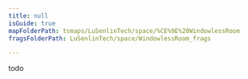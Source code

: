 ```yaml
---
title: null
isGuide: true
mapFolderPath: tsmaps/LuSenlinTech/space/%CE%9E%20WindowlessRoom
fragsFolderPath: LuSenlinTech/space/WindowlessRoom_frags

---
```



<!-- tsGuideRenderComment {"guide":{"id":"tspQGb1JX","path":"LuSenlinTech/space","fragmentFolderPath":"LuSenlinTech/space/WindowlessRoom_frags"},"fragment":{"id":"tspQGb1JX","topLevelMapKey":"s7SMNu079","mapKeyChain":"s7SMNu079","guideID":"tspQGb1Ox","guidePath":"c:/GitHub/MuddySpud/MuddySpud.github.io/tsmaps/LuSenlinTech/space/WindowlessRoom.tsmap","chartKey":"s7SMNu079","isLeaf":true,"options":[]}} -->

todo